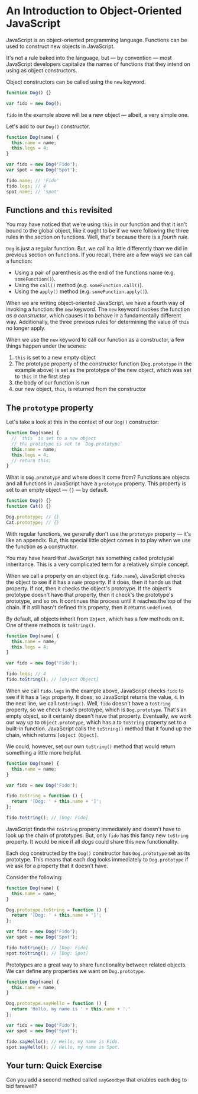 # An Introduction to Object-Oriented JavaScript

JavaScript is an object-oriented programming language. Functions can be used to construct new objects in JavaScript.

It's not a rule baked into the language, but — by convention — most JavaScript developers capitalize the names of functions that they intend on using as object constructors.

Object constructors can be called using the `new` keyword.

```js
function Dog() {}

var fido = new Dog();
```

`fido` in the example above will be a new object — albeit, a very simple one.

Let's add to our `Dog()` constructor.

```js
function Dog(name) {
  this.name = name;
  this.legs = 4;
}

var fido = new Dog('Fido');
var spot = new Dog('Spot');

fido.name; // 'Fido'
fido.legs; // 4
spot.name; // 'Spot'
```

## Functions and `this` revisited

You may have noticed that we're using `this` in our function and that it isn't bound to the global object, like it ought to be if we were following the three rules in the section on functions. Well, that's because there is a _fourth rule_.

`Dog` is just a regular function. But, we call it a little differently than we did in previous section on functions. If you recall, there are a few ways we can call a function:

* Using a pair of parenthesis as the end of the functions name (e.g. `someFunction()`).
* Using the `call()` method (e.g. `someFunction.call()`).
* Using the `apply()` method (e.g. `someFunction.apply()`).

When we are writing object-oriented JavaScript, we have a fourth way of invoking a function: the `new` keyword. The `new` keyword invokes the function _as a constructor_, which causes it to behave in a fundamentally different way. Additionally, the three previous rules for determining the value of `this` no longer apply.

When we use the `new` keyword to call our function as a constructor, a few things happen under the scenes:

1. `this` is set to a new empty object
2. The prototype property of the constructor function (`Dog.prototype` in the example above) is set as the prototype of the new object, which was set to `this` in the first step
3. the body of our function is run
4. our new object, `this`, is returned from the constructor

## The `prototype` property

Let's take a look at this in the context of our `Dog()` constructor:

```js
function Dog(name) {
  // `this` is set to a new object
  // the prototype is set to `Dog.prototype`
  this.name = name;
  this.legs = 4;
  // return this;
}
```

What is `Dog.prototype` and where does it come from? Functions are objects and all functions in JavaScript have a `prototype` property. This property is set to an empty object — `{}` — by default.

```js
function Dog() {}
function Cat() {}

Dog.prototype; // {}
Cat.prototype; // {}
```

With regular functions, we generally don't use the `prototype` property — it's like an appendix. But, this special little object comes in to play when we use the function as a constructor.

You may have heard that JavaScript has something called prototypal inheritance. This is a very complicated term for a relatively simple concept.

When we call a property on an object (e.g. `fido.name`), JavaScript checks the object to see if it has a `name` property. If it does, then it hands us that property. If not, then it checks the object's prototype. If the object's prototype doesn't have that property, then it check's the prototype's prototype, and so on. It continues this process until it reaches the top of the chain. If it still hasn't defined this property, then it returns `undefined`.

By default, all objects inherit from `Object`, which has a few methods on it. One of these methods is `toString()`.

```js
function Dog(name) {
  this.name = name;
  this.legs = 4;
}

var fido = new Dog('Fido');

fido.legs; // 4
fido.toString(); // [object Object]
```

When we call `fido.legs` in the example above, JavaScript checks `fido` to see if it has a `legs` property. It does, so JavaScript returns the value, `4`. In the next line, we call `toString()`. Well, `fido` doesn't have a `toString` property, so we check `fido`'s prototype, which is `Dog.prototype`. That's an empty object, so it certainly doesn't have that property. Eventually, we work our way up to `Object.prototype`, which has a to `toString` property set to a built-in function. JavaScript calls the `toString()` method that it found up the chain, which returns `[object Object]`.

We could, however, set our own `toString()` method that would return something a little more helpful.

```js
function Dog(name) {
  this.name = name;
}

var fido = new Dog('Fido');

fido.toString = function () {
  return '[Dog: ' + this.name + ']';
};

fido.toString(); // [Dog: Fido]
```

JavaScript finds the `toString` property immediately and doesn't have to look up the chain of prototypes. But, only `fido` has this fancy new `toString` property. It would be nice if all dogs could share this new functionality.

Each dog constructed by the `Dog()` constructor has `Dog.prototype` set as its prototype. This means that each dog looks immediately to `Dog.prototype` if we ask for a property that it doesn't have.

Consider the following:

```js
function Dog(name) {
  this.name = name;
}

Dog.prototype.toString = function () {
  return '[Dog: ' + this.name + ']';
};

var fido = new Dog('Fido');
var spot = new Dog('Spot');

fido.toString(); // [Dog: Fido]
spot.toString(); // [Dog: Spot]
```

Prototypes are a great way to share functionality between related objects. We can define any properties we want on `Dog.prototype`.

```js
function Dog(name) {
  this.name = name;
}

Dog.prototype.sayHello = function () {
  return 'Hello, my name is ' + this.name + '.'
};

var fido = new Dog('Fido');
var spot = new Dog('Spot');

fido.sayHello(); // Hello, my name is Fido.
spot.sayHello(); // Hello, my name is Spot.
```

## Your turn: Quick Exercise

Can you add a second method called `sayGoodbye` that enables each dog to bid farewell?
